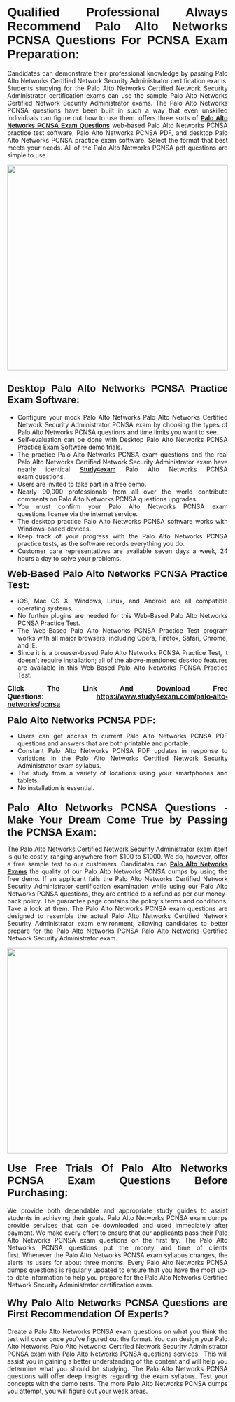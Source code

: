 <h1 style="text-align: justify;"><span style="font-family:Verdana,Geneva,sans-serif;"><strong>Qualified Professional Always Recommend Palo Alto Networks PCNSA Questions For PCNSA Exam Preparation:</strong></span></h1>

<p style="text-align: justify;">Candidates can demonstrate their professional knowledge by passing Palo Alto Networks Certified Network Security Administrator certification exams. Students studying for the Palo Alto Networks Certified Network Security Administrator certification exams can use the sample Palo Alto Networks Certified Network Security Administrator exams. The Palo Alto Networks PCNSA questions have been built in such a way that even unskilled individuals can figure out how to use them. offers three sorts of <a href="https://www.study4exam.com/palo-alto-networks/pcnsa" target="_blank"><span style="font-family:Verdana,Geneva,sans-serif;"><strong>Palo Alto Networks PCNSA Exam Questions</strong></span></a> web-based Palo Alto Networks PCNSA practice test software, Palo Alto Networks PCNSA PDF, and desktop Palo Alto Networks PCNSA practice exam software. Select the format that best meets your needs. All of the Palo Alto Networks PCNSA pdf questions are simple to use.</p>

<p style="text-align: justify;"><a href="https://www.study4exam.com/palo-alto-networks/pcnsa"><img alt="" src="https://www.thequestionanswers.com/wp-content/uploads/2022/02/imgpsh_fullsize_anim-1.webp" style="width: 100%; height: 470px;" /></a></p>

<h2 style="text-align: justify;"><span style="font-family:Verdana,Geneva,sans-serif;"><strong><span style="font-size:22px;">Desktop Palo Alto Networks PCNSA Practice Exam Software:</span></strong></span></h2>

<ul>
	<li style="text-align: justify;">Configure your mock Palo Alto Networks Palo Alto Networks Certified Network Security Administrator PCNSA exam by choosing the types of Palo Alto Networks PCNSA questions and time limits you want to see.</li>
	<li style="text-align: justify;">Self-evaluation can be done with Desktop Palo Alto Networks PCNSA Practice Exam Software demo trials.</li>
	<li style="text-align: justify;">The practice Palo Alto Networks PCNSA exam questions and the real Palo Alto Networks Certified Network Security Administrator exam have nearly identical <a href="https://www.study4exam.com/" target="_blank"><span style="font-family:Verdana,Geneva,sans-serif;"><strong>Study4exam</strong></span></a> Palo Alto Networks PCNSA exam questions.</li>
	<li style="text-align: justify;">Users are invited to take part in a free demo.</li>
	<li style="text-align: justify;">Nearly 90,000 professionals from all over the world contribute comments on Palo Alto Networks PCNSA questions upgrades.</li>
	<li style="text-align: justify;">You must confirm your Palo Alto Networks PCNSA exam questions license via the internet service.</li>
	<li style="text-align: justify;">The desktop practice Palo Alto Networks PCNSA software works with Windows-based devices.</li>
	<li style="text-align: justify;">Keep track of your progress with the Palo Alto Networks PCNSA practice tests, as the software records everything you do.</li>
	<li style="text-align: justify;">Customer care representatives are available seven days a week, 24 hours a day to solve your problems.</li>
</ul>

<p style="text-align: justify;"><strong><span style="font-size:22px;"><span style="font-family:Verdana,Geneva,sans-serif;">Web-Based Palo Alto Networks PCNSA Practice Test:</span></span></strong></p>

<ul>
	<li style="text-align: justify;">iOS, Mac OS X, Windows, Linux, and Android are all compatible operating systems.</li>
	<li style="text-align: justify;">No further plugins are needed for this Web-Based Palo Alto Networks PCNSA Practice Test.</li>
	<li style="text-align: justify;">The Web-Based Palo Alto Networks PCNSA Practice Test program works with all major browsers, including Opera, Firefox, Safari, Chrome, and IE.</li>
	<li style="text-align: justify;">Since it is a browser-based Palo Alto Networks PCNSA Practice Test, it doesn't require installation; all of the above-mentioned desktop features are available in this Web-Based Palo Alto Networks PCNSA Practice Test.</li>
</ul>

<p style="text-align: justify;"><span style="font-size:16px;"><span style="font-family:Tahoma,Geneva,sans-serif;"><strong>Click The Link And Download Free Questions:</strong> <strong><a href="https://www.study4exam.com/palo-alto-networks/pcnsa" target="_blank">https://www.study4exam.com/palo-alto-networks/pcnsa</a></strong></span></span></p>

<p style="text-align: justify;"><strong><span style="font-size:22px;"><span style="font-family:Verdana,Geneva,sans-serif;">Palo Alto Networks PCNSA PDF:</span></span></strong></p>

<ul>
	<li style="text-align: justify;">Users can get access to current Palo Alto Networks PCNSA PDF questions and answers that are both printable and portable.</li>
	<li style="text-align: justify;">Constant Palo Alto Networks PCNSA PDF updates in response to variations in the Palo Alto Networks Certified Network Security Administrator exam syllabus.</li>
	<li style="text-align: justify;">The study from a variety of locations using your smartphones and tablets.</li>
	<li style="text-align: justify;">No installation is essential.</li>
</ul>

<h3 style="text-align: justify;"><span style="font-family:Verdana,Geneva,sans-serif;"><strong><span style="font-size:24px;">Palo Alto Networks PCNSA Questions - Make Your Dream Come True by Passing the PCNSA Exam:</span></strong></span></h3>

<p style="text-align: justify;">The Palo Alto Networks Certified Network Security Administrator exam itself is quite costly, ranging anywhere from $100 to $1000. We do, however, offer a free sample test to our customers. Candidates can <a href="https://www.study4exam.com/palo-alto-networks-exams" target="_blank"><span style="font-family:Verdana,Geneva,sans-serif;"><strong>Palo Alto Networks Exams</strong></span></a> the quality of our Palo Alto Networks PCNSA dumps by using the free demo. If an applicant fails the Palo Alto Networks Certified Network Security Administrator certification examination while using our Palo Alto Networks PCNSA questions, they are entitled to a refund as per our money-back policy. The guarantee page contains the policy's terms and conditions. Take a look at them. The Palo Alto Networks PCNSA exam questions are designed to resemble the actual Palo Alto Networks Certified Network Security Administrator exam environment, allowing candidates to better prepare for the Palo Alto Networks PCNSA Palo Alto Networks Certified Network Security Administrator exam.</p>

<p style="text-align: center;"><a href="https://www.study4exam.com/palo-alto-networks/pcnsa"><img alt="" src="https://www.thequestionanswers.com/wp-content/uploads/2022/02/imgpsh_fullsize_anim.webp" style="width: 100%; height: 470px;" /></a></p>

<h4 style="text-align: justify;"><span style="font-family:Verdana,Geneva,sans-serif;"><strong><span style="font-size:24px;">Use Free Trials Of Palo Alto Networks PCNSA Exam Questions Before Purchasing:</span></strong></span></h4>

<p style="text-align: justify;">We provide both dependable and appropriate study guides to assist students in achieving their goals. Palo Alto Networks PCNSA exam dumps provide services that can be downloaded and used immediately after payment. We make every effort to ensure that our applicants pass their Palo Alto Networks PCNSA exam questions on the first try. The Palo Alto Networks PCNSA questions put the money and time of clients first. Whenever the Palo Alto Networks PCNSA exam syllabus changes, the alerts its users for about three months. Every Palo Alto Networks PCNSA dumps questions is regularly updated to ensure that you have the most up-to-date information to help you prepare for the Palo Alto Networks Certified Network Security Administrator certification exam.</p>

<h4 style="text-align: justify;"><strong><span style="font-family:Verdana,Geneva,sans-serif;"><span style="font-size:22px;">Why Palo Alto Networks PCNSA Questions are First Recommendation Of Experts?</span></span></strong></h4>

<p style="text-align: justify;">Create a Palo Alto Networks PCNSA exam questions on what you think the test will cover once you've figured out the format. You can design your Palo Alto Networks Palo Alto Networks Certified Network Security Administrator PCNSA exam with Palo Alto Networks PCNSA questions services.  This will assist you in gaining a better understanding of the content and will help you determine what you should be studying. The Palo Alto Networks PCNSA questions will offer deep insights regarding the exam syllabus. Test your concepts with the demo tests. The more Palo Alto Networks PCNSA dumps you attempt, you will figure out your weak areas. </p>
